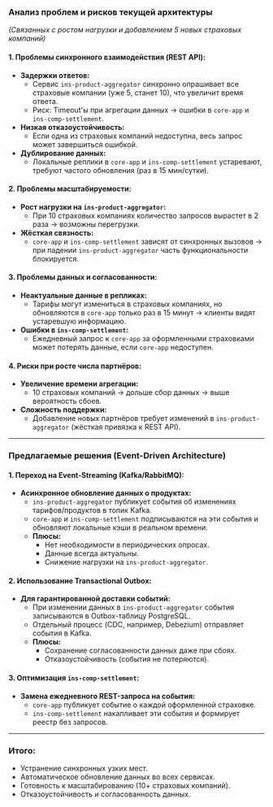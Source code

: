 ### **Анализ проблем и рисков текущей архитектуры**  
*(Связанных с ростом нагрузки и добавлением 5 новых страховых компаний)*  

#### **1. Проблемы синхронного взаимодействия (REST API):**  
- **Задержки ответов:**  
  - Сервис `ins-product-aggregator` синхронно опрашивает все страховые компании (уже 5, станет 10), что увеличит время ответа.  
  - Риск: Timeout'ы при агрегации данных → ошибки в `core-app` и `ins-comp-settlement`.  
- **Низкая отказоустойчивость:**  
  - Если одна из страховых компаний недоступна, весь запрос может завершиться ошибкой.  
- **Дублирование данных:**  
  - Локальные реплики в `core-app` и `ins-comp-settlement` устаревают, требуют частого обновления (раз в 15 мин/сутки).  

#### **2. Проблемы масштабируемости:**  
- **Рост нагрузки на `ins-product-aggregator`:**  
  - При 10 страховых компаниях количество запросов вырастет в 2 раза → возможны перегрузки.  
- **Жёсткая связность:**  
  - `core-app` и `ins-comp-settlement` зависят от синхронных вызовов → при падении `ins-product-aggregator` часть функциональности блокируется.  

#### **3. Проблемы данных и согласованности:**  
- **Неактуальные данные в репликах:**  
  - Тарифы могут измениться в страховых компаниях, но обновляются в `core-app` только раз в 15 минут → клиенты видят устаревшую информацию.  
- **Ошибки в `ins-comp-settlement`:**  
  - Ежедневный запрос к `core-app` за оформленными страховками может потерять данные, если `core-app` недоступен.  

#### **4. Риски при росте числа партнёров:**  
- **Увеличение времени агрегации:**  
  - 10 страховых компаний → дольше сбор данных → выше вероятность сбоев.  
- **Сложность поддержки:**  
  - Добавление новых партнёров требует изменений в `ins-product-aggregator` (жёсткая привязка к REST API).  

---

### **Предлагаемые решения (Event-Driven Architecture)**  

#### **1. Переход на Event-Streaming (Kafka/RabbitMQ):**  
- **Асинхронное обновление данных о продуктах:**  
  - `ins-product-aggregator` публикует события об изменениях тарифов/продуктов в топик Kafka.  
  - `core-app` и `ins-comp-settlement` подписываются на эти события и обновляют локальные кэши в реальном времени.  
  - **Плюсы:**  
    - Нет необходимости в периодических опросах.  
    - Данные всегда актуальны.  
    - Снижение нагрузки на `ins-product-aggregator`.  

#### **2. Использование Transactional Outbox:**  
- **Для гарантированной доставки событий:**  
  - При изменении данных в `ins-product-aggregator` события записываются в Outbox-таблицу PostgreSQL.  
  - Отдельный процесс (CDC, например, Debezium) отправляет события в Kafka.  
  - **Плюсы:**  
    - Сохранение согласованности данных даже при сбоях.  
    - Отказоустойчивость (события не потеряются).  

#### **3. Оптимизация `ins-comp-settlement`:**  
- **Замена ежедневного REST-запроса на события:**  
  - `core-app` публикует событие о каждой оформленной страховке.  
  - `ins-comp-settlement` накапливает эти события и формирует реестр без запросов.  

---

### **Итого:**  
- Устранение синхронных узких мест.  
- Автоматическое обновление данных во всех сервисах.  
- Готовность к масштабированию (10+ страховых компаний).  
- Отказоустойчивость и согласованность данных.  